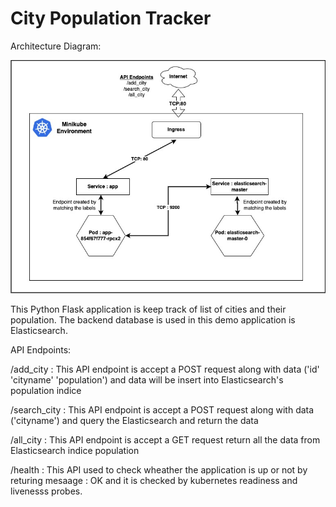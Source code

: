 # City Population Tracker

Architecture Diagram:

![alt text](diagram.jpg)

This Python Flask application is keep track of list of cities and their population. The backend database is used in this demo application is Elasticsearch.

API Endpoints:

/add_city : This API endpoint is accept a POST request along with data ('id' 'cityname' 'population') and data will be insert into Elasticsearch's population indice

/search_city : This API endpoint is accept a POST request along with data ('cityname') and query the Elasticsearch and return the data

/all_city : This API endpoint is accept a GET request return all the data from Elasticsearch indice population

/health : This API used to check wheather the application is up or not by returing mesaage : OK and it is checked by kubernetes readiness and livenesss probes.